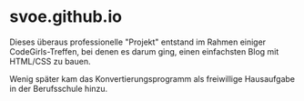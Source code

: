 # svoe.github.io
Dieses überaus professionelle "Projekt" entstand im Rahmen einiger CodeGirls-Treffen, bei denen es darum ging, einen einfachsten Blog mit HTML/CSS zu bauen.

Wenig später kam das Konvertierungsprogramm als freiwillige Hausaufgabe in der Berufsschule hinzu.
